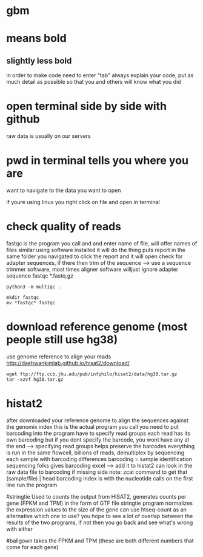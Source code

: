 # gbm
# means bold
## slightly less bold
in order to make code need to enter "tab"
always explain your code, put as much detail as possible so that you and others will know what you did
    
 # open terminal side by side with github   
 raw data is usually on our servers
 # pwd in terminal tells you where you are
 want to navigate to the data you want to open

 
 if youre using linux you right click on file and open in terminal
 
# check quality of reads
fastqc is the program you call and and enter name of file, will offer names of files similar  using software installed it will do the thing
puts report in the same folder you navigated to
click the report and it will open
check for adapter sequences, if there then trim of the sequence --> use a sequence trimmer software, most times aligner software willjust ignore adapter sequence 
    fastqc *.fastq.gz 

    python3 -m multiqc . 

    mkdir fastqc
    mv *fastqc* fastqc

 # download reference genome (most people still use hg38)
 use genome reference to align your reads
 http://daehwankimlab.github.io/hisat2/download/
 
    wget ftp://ftp.ccb.jhu.edu/pub/infphilo/hisat2/data/hg38.tar.gz
    tar -xzvf hg38.tar.gz

 # histat2
after downloaded your reference genome
to align the sequences against the genomix index 
this is the actual program you call
you need to put barcoding into the program
have to specify read groups
each read has its own barcoding but if you dont specify the barcode, you wont have any at the end --> specifying read groups helps preserve the barcodes
everything is run in the same flowcell, billions of reads, demultiplex by sequencing each sample with barcoding differences
barcoding = sample identification
sequencing folks gives barcoding excel --> add it to histat2
can look in the raw data file to barcoding if missing 
side note: zcat command to get that (sample/file) | head
barcoding index is with the nucleotide calls on the first line
run the program

#stringtie
Used to counts the output from HISAT2, generates counts per gene (FPKM and TPM)
in the form of GTF file 
stringtie program normalizes the expression values to the size of the gene
can use htseq-count as an alternative 
which one to use? you hope to see a lot of overlap between the results of the two programs, if not then you go back and see what's wrong with either 

#ballgown
takes the FPKM and TPM (these are both different numbers that come for each gene)


        
   
        
    
